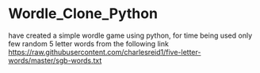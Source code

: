 # Wordle_Clone_Python

have created a simple wordle game using python,
for time being used only few random 5 letter words from the following link
https://raw.githubusercontent.com/charlesreid1/five-letter-words/master/sgb-words.txt
